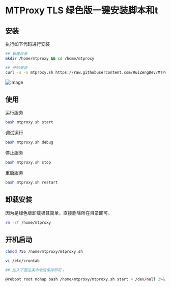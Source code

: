 # MTProxy TLS 绿色版一键安装脚本和t

## 安装

执行如下代码进行安装

```bash
## 新建目录
mkdir /home/mtproxy && cd /home/mtproxy

## 开始安装
curl -s -o mtproxy.sh https://raw.githubusercontent.com/RuiZengDev/MTProxy-TLS/master/mtproxy.sh && chmod +x mtproxy.sh && bash mtproxy.sh
```

![image](https://github.com/RuiZengDev/MTProxy-TLS/assets/132585299/dbb4eb35-6dfd-4bf8-9c01-137756447f7f)

## 使用

运行服务

```bash
bash mtproxy.sh start
```
调试运行

```bash
bash mtproxy.sh debug
```

停止服务

```bash
bash mtproxy.sh stop
```

重启服务

```bash
bash mtproxy.sh restart
```



## 卸载安装

因为是绿色版卸载极其简单，直接删除所在目录即可。

```bash
rm -rf /home/mtproxy
```

## 开机启动

```bash
chmod 755 /home/mtproxy/mtproxy.sh

vi /etc/crontab

## 加入下面这条命令后保存即可；

@reboot root nohup bash /home/mtproxy/mtproxy.sh start > /dev/null 2>&1 &
```
